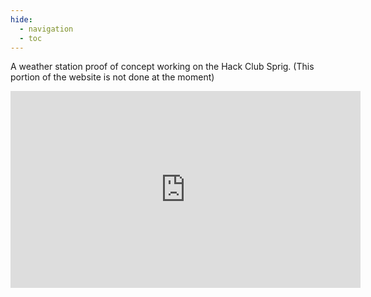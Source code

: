 ```yaml
---
hide:
  - navigation
  - toc
---
```


A weather station proof of concept working on the Hack Club Sprig. (This portion of the website is not done at the moment)

<iframe width="560" height="315" src="https://www.youtube.com/embed/GSFyGnBGo8U?si=b2rhaA6ejUeHBtXn" title="YouTube video player" frameborder="0" allow="accelerometer; autoplay; clipboard-write; encrypted-media; gyroscope; picture-in-picture; web-share" referrerpolicy="strict-origin-when-cross-origin" allowfullscreen></iframe>
